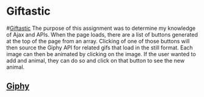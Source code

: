 # Giftastic
#[Giftastic](https://armonkahil.github.io/Giftastic/)
The purpose of this assignment was to determine my knowledge of Ajax and APIs. When the page loads, there are a list of buttons generated at the top of the page from an array. Clicking of one of those buttons will then source the Giphy API for related gifs that load in the still format. Each image can then be animated by clicking on the image. If the user wanted to add and animal, they can do so and click on that button to see the new animal.

## [Giphy](https//www.gihpy.com)





